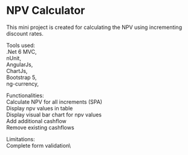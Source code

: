 # NPV Calculator

This mini project is created for calculating the NPV using incrementing discount rates.

Tools used:\
.Net 6 MVC,\
nUnit,\
AngularJs,\
ChartJs,\
Bootstrap 5,\
ng-currency,

Functionalities:\
Calculate NPV for all increments (SPA)\
Display npv values in table\
Display visual bar chart for npv values\
Add additional cashflow\
Remove existing cashflows


Limitations:\
Complete form validation\
